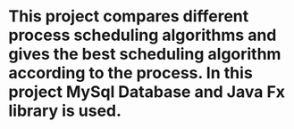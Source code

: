 # This project compares different process scheduling algorithms and gives the best scheduling algorithm according to the process. In this project MySql Database and Java Fx library is used.
 
